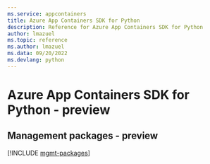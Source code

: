 ```yaml
---
ms.service: appcontainers
title: Azure App Containers SDK for Python
description: Reference for Azure App Containers SDK for Python
author: lmazuel
ms.topic: reference
ms.author: lmazuel
ms.data: 09/20/2022
ms.devlang: python
---
```

# Azure App Containers SDK for Python - preview

## Management packages - preview
[!INCLUDE [mgmt-packages](app-containers-mgmt-index.md)]